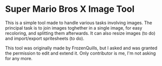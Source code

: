 # Super Mario Bros X Image Tool

This is a simple tool made to handle various tasks involving images. The principal task is to join images toghether in a single image, for easy recoloring, and splitting them afterwards. It can also resize images (to do) and import/export spritesheets (to do).

This tool was originally made by FrozenQuills, but I asked and was granted the permission to edit and extend it. Only contributor is me, I'm not asking for any more. 
